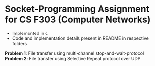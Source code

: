 # Socket-Programming Assignment for CS F303 (Computer Networks)
- Implemented in c
- Code and implementation details present in README in respective folders

**Problem 1**: File transfer using multi-channel stop-and-wait-protocol
**Problem 2**: File transfer using Selective Repeat protocol over UDP
